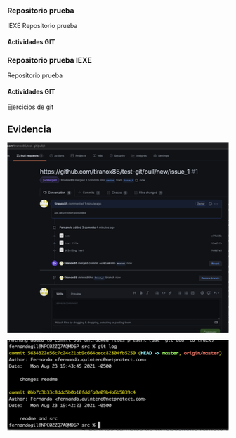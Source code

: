 ### Repositorio prueba

IEXE Repositorio prueba 

 #### Actividades GIT
 
 ### Repositorio prueba IEXE 
 
 Repositorio prueba 
 
 #### Actividades GIT 
 
 Ejercicios de git
 
 ## Evidencia
 
 ![evidence](1.png)
 
 
 ![evidence](2.png)
